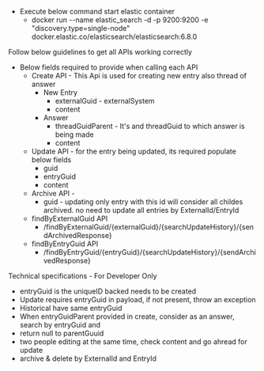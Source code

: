 - Execute below command start elastic container
  - docker run --name elastic_search -d -p 9200:9200 -e "discovery.type=single-node" docker.elastic.co/elasticsearch/elasticsearch:6.8.0

Follow below guidelines to get all APIs working correctly
- Below fields required to provide when calling each API
  - Create API - This Api is used for creating new entry also thread of answer
    - New Entry
      - externalGuid - externalSystem
      - content
    - Answer
      - threadGuidParent - It's and threadGuid to which answer is being made
      - content
  - Update API - for the entry being updated, its required populate below fields
    - guid
    - entryGuid
    - content
  - Archive API -
    - guid - updating only entry with this id will consider all childes archived. no need to update all entries by ExternalId/EntryId
  - findByExternalGuid API
    - /findByExternalGuid/{externalGuid}/{searchUpdateHistory}/{sendArchivedResponse}
  - findByEntryGuid API
    - /findByEntryGuid/{entryGuid}/{searchUpdateHistory}/{sendArchivedResponse}

Technical specifications - For Developer Only
- entryGuid is the uniqueID backed needs to be created
- Update requires entryGuid in payload, if not present, throw an exception
- Historical have same entryGuid
- When entryGuidParent provided in create, consider as an answer, search by entryGuid and
- return null to parentGuuid
- two people editing at the same time, check content and go ahread for update
- archive & delete by ExternalId and EntryId